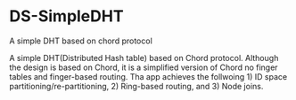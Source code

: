 # DS-SimpleDHT
A simple DHT based on chord protocol

A simple DHT(Distributed Hash table) based on Chord protocol. Although the design is based on Chord, it is a simplified version of Chord no finger tables and finger-based routing. Tha app achieves the follwoing 1) ID space partitioning/re-partitioning, 2) Ring-based routing, and 3) Node joins.

